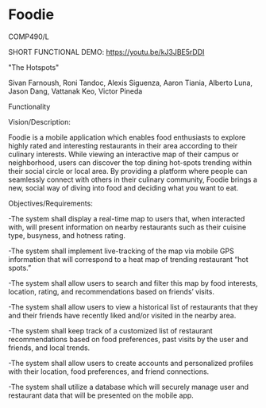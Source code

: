 # Foodie
COMP490/L 

SHORT FUNCTIONAL DEMO: 
https://youtu.be/kJ3JBE5rDDI 



"The Hotspots" 

Sivan Farnoush, Roni Tandoc, Alexis Siguenza, Aaron Tiania, Alberto Luna, Jason Dang, Vattanak Keo, Victor Pineda


Functionality

Vision/Description: 

Foodie is a mobile application which enables food enthusiasts to explore highly rated and interesting restaurants in their area according to their culinary interests. While viewing an interactive map of their campus or neighborhood, users can discover the top dining hot-spots trending within their social circle or local area. By providing a platform where people can seamlessly connect with others in their culinary community, Foodie brings a new, social way of diving into food and deciding what you want to eat.
 
 
Objectives/Requirements:

-The system shall display a real-time map to users that, when interacted with, will present information on nearby restaurants such as their cuisine type, busyness, and hotness rating. 

-The system shall implement live-tracking of the map via mobile GPS information that will correspond to a heat map of trending restaurant “hot spots.”

-The system shall allow users to search and filter this map by food interests, location, rating, and recommendations based on friends’ visits.

-The system shall allow users to view a historical list of restaurants that they and their friends have recently liked and/or visited in the nearby area.

-The system shall keep track of a customized list of restaurant recommendations based on food preferences, past visits by the user and friends, and local trends.

-The system shall allow users to create accounts and personalized profiles with their location, food preferences, and friend connections.

-The system shall utilize a database which will securely manage user and restaurant data that will be presented on the mobile app.



